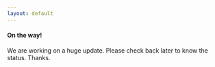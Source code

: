 ```yaml
---
layout: default
---
```


#### On the way!

We are working on a huge update. Please check back later to know the status. Thanks.
